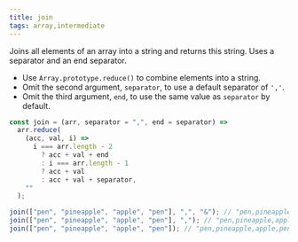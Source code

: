 ```yaml
---
title: join
tags: array,intermediate
---
```


Joins all elements of an array into a string and returns this string.
Uses a separator and an end separator.

- Use `Array.prototype.reduce()` to combine elements into a string.
- Omit the second argument, `separator`, to use a default separator of `','`.
- Omit the third argument, `end`, to use the same value as `separator` by default.

```js
const join = (arr, separator = ",", end = separator) =>
  arr.reduce(
    (acc, val, i) =>
      i === arr.length - 2
        ? acc + val + end
        : i === arr.length - 1
        ? acc + val
        : acc + val + separator,
    ""
  );
```

```js
join(["pen", "pineapple", "apple", "pen"], ",", "&"); // "pen,pineapple,apple&pen"
join(["pen", "pineapple", "apple", "pen"], ","); // "pen,pineapple,apple,pen"
join(["pen", "pineapple", "apple", "pen"]); // "pen,pineapple,apple,pen"
```
